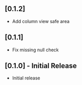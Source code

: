 ## [0.1.2]

* Add column view safe area

## [0.1.1]

* Fix missing null check

## [0.1.0] - Initial Release

* Initial release
